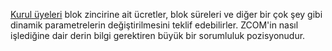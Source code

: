 [Kurul üyeleri](introduction/committee) blok zincirine ait ücretler, blok süreleri  ve diğer bir çok şey gibi dinamik parametrelerin değiştirilmesini teklif edebilirler. ZCOM'in nasıl işlediğine dair derin bilgi gerektiren büyük bir sorumluluk pozisyonudur.